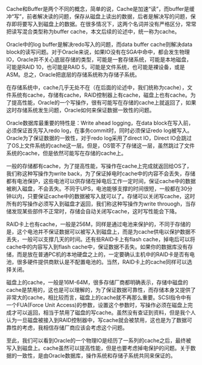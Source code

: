 
Cache和Buffer是两个不同的概念，简单的说，Cache是加速“读”，而buffer是缓冲“写”，前者解决读的问题，保存从磁盘上读出的数据，后者是解决写的问题，保存即将要写入到磁盘上的数据。在很多情况下，这两个名词并没有严格区分，常常把读写混合类型称为buffer cache，本文后续的论述中，统一称为cache。

Oracle中的log buffer是解决redo写入的问题，而data buffer cache则解决data block的读写问题。对于Oracle来说，如果IO没有在SGA中命中，都会发生物理IO，Oracle并不关心底层存储的类型，可能是一套存储系统，可能是本地磁盘，可能是RAID 10，也可能是RAID 5，可能是文件系统，也可能是裸设备，或是ASM。总之，Oracle把底层的存储系统称为存储子系统。

在存储系统中，cache几乎无处不在（在后面的论述中，我们统称为cache），文件系统有cache，存储有cache，RAID控制器上有cache，磁盘上也有cache。为了提高性能，Oracle的一个写操作，很有可能写在存储的cache上就返回了，如果这时存储系统发生问题，Oracle如何来保证数据一致性的问题。

Oracle数据库最重要的特性是：Write ahead logging，在data block在写入前，必须保证首先写入redo log，在事务commit时，同时必须保证redo log被写入。Oracle为了保证数据的一致性，对于redo log采用了direct IO，Direct IO会跳过了OS上文件系统的cache这一层。但是，OS管不了存储这一层，虽然跳过了文件系统的cache，但是依然可能写在存储的cache上。

一般的存储都有cache，为了提高性能，写操作在cache上完成就返回给OS了，我们称这种写操作为write back，为了保证掉电时cache中的内容不会丢失，存储都有电池保护，这些电池可以供存储在掉电后工作一定时间，保证cache中的数据被刷入磁盘，不会丢失。不同于UPS，电池能够支撑的时间很短，一般都在30分钟以内，只要保证cache中的数据被写入就可以了。存储可以关闭写cache，这时所有的写操作必须写入到磁盘才返回，我们称这种写操作为write throuogh，当存储发现某些部件不正常时，存储会自动关闭写cache，这时写性能会下降。

RAID卡上也有cache，一般是256M，同样是通过电池来保护的，不同于存储的是，这个电池并不保证数据可以被写入到磁盘上，而是为cache供电以保护数据不丢失，一般可以支撑几天的时间。还有些RAID卡上有flash cache，掉电后可以将cache中的内容写入到flash cache中，保证数据不丢失。如果你的数据库没有存储，而是放在普通PC机的本地硬盘之上的，一定要确认主机中的RAID卡是否有电池，很多硬件提供商默认是不配置电池的。当然，RAID卡上的cache同样可以选择关闭。

磁盘上的cache，一般是16M-64M，很多存储厂商都明确表示，存储中磁盘的cache是禁用的，这也是可以理解的，为了保证数据可靠性，而存储本身又提供了非常大的cache，相比较而言，磁盘上的cache就不再那么重要。SCSI指令中有一个FUA(Force Unit Access)的参数，设置这个参数时，写操作必须在磁盘上完成才可以返回，相当于禁用了磁盘的写cache。虽然没有查证到资料，但是我个人认为一旦磁盘被接入到RAID控制器中，写cache就会被禁用，这也是为了数据可靠性的考虑，我相信存储厂商应该会考虑这个问题。

至此，我们可以看到Oracle的一个物理IO是经历了一系列的cache之后，最终被写入到磁盘上。cache虽然可以提高性能，但是也要考虑掉电保护的问题。关于数据的一致性，是由Oracle数据库，操作系统和存储子系统共同来保证的。
